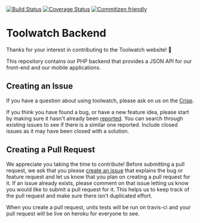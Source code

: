 [![Build Status](https://travis-ci.org/Toolwatchapp/tw-backend.svg?branch=master)](https://travis-ci.org/Toolwatchapp/tw-backend)
[![Coverage Status](https://coveralls.io/repos/github/Toolwatchapp/tw-backend/badge.svg)](https://coveralls.io/github/Toolwatchapp/tw-backend)
[![Commitizen friendly](https://img.shields.io/badge/commitizen-friendly-brightgreen.svg)](http://commitizen.github.io/cz-cli/)  

# Toolwatch Backend

Thanks for your interest in contributing to the Toolwatch website! :tada:

This repository contains our PHP backend that provides a JSON API for our front-end and our mobile applications.

## Creating an Issue

If you have a question about using toolwatch, please ask on us on the [Crisp](https://go.crisp.im/chat/embed/?website_id=-K4rBEcM_Qbt6JrISVzu).

If you think you have found a bug, or have a new feature idea, please start by making sure it hasn't already been [reported](https://github.com/Toolwatchapp/tw-backend/issues). You can search through existing issues to see if there is a similar one reported. Include closed issues as it may have been closed with a solution.


## Creating a Pull Request

We appreciate you taking the time to contribute! Before submitting a pull request, we ask that you please [create an issue](https://github.com/Toolwatchapp/tw-backend/issues) that explains the bug or feature request and let us know that you plan on creating a pull request for it. If an issue already exists, please comment on that issue letting us know you would like to submit a pull request for it. This helps us to keep track of the pull request and make sure there isn't duplicated effort.

When you create a pull request, units tests will be run on travis-ci and your pull request will be live on heroku for everyone to see.
